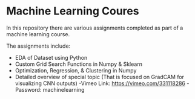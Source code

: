 # Machine Learning Coures
In this repository there are various assignments completed as part of a machine learning course.

The assignments include:
- EDA of Dataset using Python
- Custom Grid Search Functions in Numpy & Sklearn
- Optimization, Regression, & Clustering in Numpy
- Detailed overview of special topic (That is focused on GradCAM for visualizing CNN outputs)
  -Vimeo Link: https://vimeo.com/331118286 
  -Password: machinelearning
